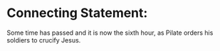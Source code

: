 # Connecting Statement:

Some time has passed and it is now the sixth hour, as Pilate orders his soldiers to crucify Jesus.